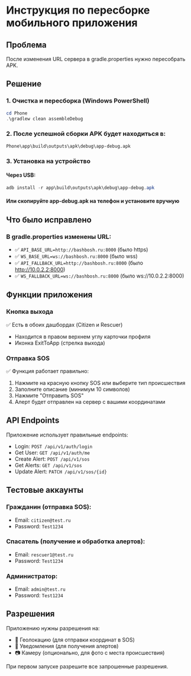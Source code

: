 # Инструкция по пересборке мобильного приложения

## Проблема
После изменения URL сервера в gradle.properties нужно пересобрать APK.

## Решение

### 1. Очистка и пересборка (Windows PowerShell)

```powershell
cd Phone
.\gradlew clean assembleDebug
```

### 2. После успешной сборки APK будет находиться в:
```
Phone\app\build\outputs\apk\debug\app-debug.apk
```

### 3. Установка на устройство

#### Через USB:
```powershell
adb install -r app\build\outputs\apk\debug\app-debug.apk
```

#### Или скопируйте app-debug.apk на телефон и установите вручную

## Что было исправлено

### В gradle.properties изменены URL:
- ✅ `API_BASE_URL=http://bashbosh.ru:8000` (было https)
- ✅ `WS_BASE_URL=ws://bashbosh.ru:8000` (было wss)
- ✅ `API_FALLBACK_URL=http://bashbosh.ru:8000` (было http://10.0.2.2:8000)
- ✅ `WS_FALLBACK_URL=ws://bashbosh.ru:8000` (было ws://10.0.2.2:8000)

## Функции приложения

### Кнопка выхода
✅ Есть в обоих дашбордах (Citizen и Rescuer)
- Находится в правом верхнем углу карточки профиля
- Иконка ExitToApp (стрелка выхода)

### Отправка SOS
✅ Функция работает правильно:
1. Нажмите на красную кнопку SOS или выберите тип происшествия
2. Заполните описание (минимум 10 символов)
3. Нажмите "Отправить SOS"
4. Алерт будет отправлен на сервер с вашими координатами

## API Endpoints
Приложение использует правильные endpoints:
- Login: `POST /api/v1/auth/login`
- Get User: `GET /api/v1/auth/me`
- Create Alert: `POST /api/v1/sos`
- Get Alerts: `GET /api/v1/sos`
- Update Alert: `PATCH /api/v1/sos/{id}`

## Тестовые аккаунты

### Гражданин (отправка SOS):
- Email: `citizen@test.ru`
- Password: `Test1234`

### Спасатель (получение и обработка алертов):
- Email: `rescuer1@test.ru`
- Password: `Test1234`

### Администратор:
- Email: `admin@test.ru`
- Password: `Test1234`

## Разрешения
Приложению нужны разрешения на:
- 📍 Геолокацию (для отправки координат в SOS)
- 🔔 Уведомления (для получения алертов)
- 📷 Камеру (опционально, для фото с места происшествия)

При первом запуске разрешите все запрошенные разрешения.
